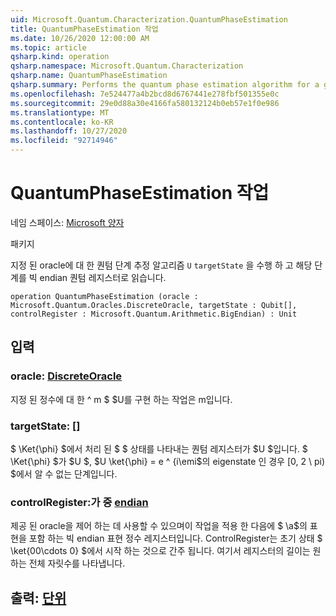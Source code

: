 ```yaml
---
uid: Microsoft.Quantum.Characterization.QuantumPhaseEstimation
title: QuantumPhaseEstimation 작업
ms.date: 10/26/2020 12:00:00 AM
ms.topic: article
qsharp.kind: operation
qsharp.namespace: Microsoft.Quantum.Characterization
qsharp.name: QuantumPhaseEstimation
qsharp.summary: Performs the quantum phase estimation algorithm for a given oracle `U` and `targetState`, reading the phase into a big-endian quantum register.
ms.openlocfilehash: 7e524477a4b2bcd8d6767441e278fbf501355e0c
ms.sourcegitcommit: 29e0d88a30e4166fa580132124b0eb57e1f0e986
ms.translationtype: MT
ms.contentlocale: ko-KR
ms.lasthandoff: 10/27/2020
ms.locfileid: "92714946"
---
```

# <a name="quantumphaseestimation-operation"></a>QuantumPhaseEstimation 작업

네임 스페이스: [Microsoft 양자](xref:Microsoft.Quantum.Characterization)

패키지 [](https://nuget.org/packages/)


지정 된 oracle에 대 한 퀀텀 단계 추정 알고리즘 `U` `targetState` 을 수행 하 고 해당 단계를 빅 endian 퀀텀 레지스터로 읽습니다.

```qsharp
operation QuantumPhaseEstimation (oracle : Microsoft.Quantum.Oracles.DiscreteOracle, targetState : Qubit[], controlRegister : Microsoft.Quantum.Arithmetic.BigEndian) : Unit
```


## <a name="input"></a>입력

### <a name="oracle--discreteoracle"></a>oracle: [DiscreteOracle](xref:Microsoft.Quantum.Oracles.DiscreteOracle)

지정 된 정수에 대 한 ^ m $ $U를 구현 하는 작업은 m입니다.


### <a name="targetstate--qubit"></a>targetState: [[](xref:microsoft.quantum.lang-ref.qubit)]

$ \Ket{\phi} $에서 처리 된 $ $ 상태를 나타내는 퀀텀 레지스터가 $U $입니다. $ \Ket{\phi} $가 $U $, $U \ket{\phi} = e ^ {i\emi\$의 eigenstate 인 경우 [0, 2 \ pi) $에서 알 수 없는 단계입니다.


### <a name="controlregister--bigendian"></a>controlRegister:가 중 [endian](xref:Microsoft.Quantum.Arithmetic.BigEndian)

제공 된 oracle을 제어 하는 데 사용할 수 있으며이 작업을 적용 한 다음에 $ \\a$의 표현을 포함 하는 빅 endian 표현 정수 레지스터입니다. ControlRegister는 초기 상태 $ \ket{00\cdots 0} $에서 시작 하는 것으로 간주 됩니다. 여기서 레지스터의 길이는 원하는 전체 자릿수를 나타냅니다.



## <a name="output--unit"></a>출력: [단위](xref:microsoft.quantum.lang-ref.unit)


